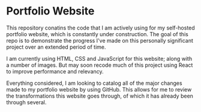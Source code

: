 # Portfolio Website
This repository conatins the code that I am actively using for my self-hosted portfolio website, which is constantly under construction. The goal of this repo is to demonstrate the progress I've made on this personally significant project over an extended period of time.

I am currently using HTML, CSS and JavaScript for this website; along with a number of images. But may soon recode much of this project using React to improve performance and relevancy.

Everything considered, I am looking to catalog all of the major changes made to my portfolio website by using GitHub. This allows for me to review the transformations this website goes through, of which it has already been through several.
